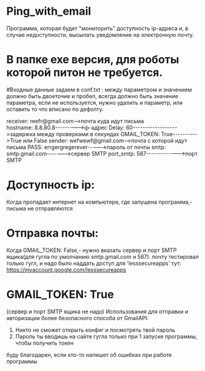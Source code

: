 # Ping_with_email
Программа, которая будет "мониторить" доступность ip-адреса и, 
в случае недоступности, высылать уведомление на электронную почту.

# В папке exe версия, для роботы которой питон не требуется.

#Входные данные задаем в conf.txt :
между параметром и значением должно быть двоеточие и пробел,
всегда должно быть значение параметра, если не используется,
нужно удалить и параметр, или оставить то что вписано по дефолту.

receiver: reefr@gmail.com-->почта куда идут письма  
hostname: 8.8.80.8--------->ip-адрес
Delay: 60------------------>задержка между проверками в секундах
GMAIL_TOKEN: True---------->True или False
sender: wefwewf@gmail.com-->почта с которой идут письма
PASS: errgergregerever----->пароль от почты
smtp: smtp.gmail.com------->сервер SMTP
port_smtp: 587------------->порт SMTP

# Доступность ip:
Когда пропадает интернет на компьютере, где запущена программа,- письма
не отправляются

# Отправка почты:
Когда GMAIL_TOKEN: False,- нужно вказать сервер и порт SMTP ящика(для гугла по умолчанию 
smtp.gmail.com и 587). 
почту тестировал только гугл, и надо было наддать доступ для 'lesssecureapps' тут:
https://myaccount.google.com/lesssecureapps

# GMAIL_TOKEN: True
(сервер и порт SMTP ящика не надо)
Использования для отправки и авторизации более безопасного способа от GmailAPI:
1) Никто не сможет открыть конфиг и посмотреть твой пароль
2) Пароль ты вводишь на сайте гугла только при 1 запуске программы, чтобы получить токен

буду благодарен, если кто-то напишет об ошибках при работе программы

